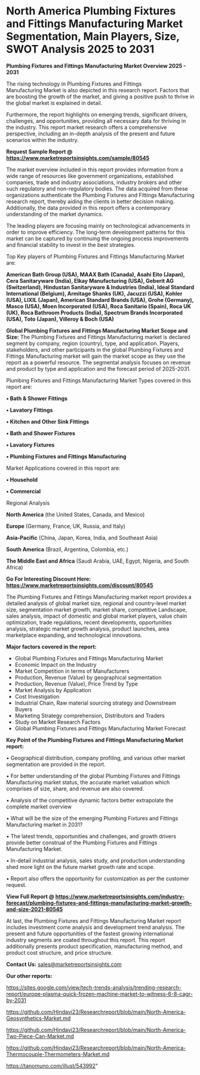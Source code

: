 # North America Plumbing Fixtures and Fittings Manufacturing Market Segmentation, Main Players, Size, SWOT Analysis 2025 to 2031

<Strong> Plumbing Fixtures and Fittings Manufacturing Market Overview 2025 - 2031</strong>

The rising technology in Plumbing Fixtures and Fittings Manufacturing Market is also depicted in this research report. Factors that are boosting the growth of the market, and giving a positive push to thrive in the global market is explained in detail.

Furthermore, the report highlights on emerging trends, significant drivers, challenges, and opportunities, providing all necessary data for thriving in the industry. This report market research offers a comprehensive perspective, including an in-depth analysis of the present and future scenarios within the industry.

<strong>Request Sample Report @ <a href=https://www.marketreportsinsights.com/sample/80545>https://www.marketreportsinsights.com/sample/80545</a></strong>

The market overview included in this report provides information from a wide range of resources like government organizations, established companies, trade and industry associations, industry brokers and other such regulatory and non-regulatory bodies. The data acquired from these organizations authenticate the Plumbing Fixtures and Fittings Manufacturing research report, thereby aiding the clients in better decision making. Additionally, the data provided in this report offers a contemporary understanding of the market dynamics.

The leading players are focusing mainly on technological advancements in order to improve efficiency. The long-term development patterns for this market can be captured by continuing the ongoing process improvements and financial stability to invest in the best strategies.

Top Key players of Plumbing Fixtures and Fittings Manufacturing Market are:

<strong>American Bath Group (USA), MAAX Bath (Canada), Asahi Eito (Japan), Cera Sanitaryware (India), Elkay Manufacturing (USA), Geberit AG (Switzerland), Hindustan Sanitaryware & Industries (India), Ideal Standard International (Belgium), Armitage Shanks (UK), Jacuzzi (USA), Kohler (USA), LIXIL (Japan), American Standard Brands (USA), Grohe (Germany), Masco (USA), Moen Incorporated (USA), Roca Sanitario (Spain), Roca UK (UK), Roca Bathroom Products (India), Spectrum Brands Incorporated (USA), Toto (Japan), Villeroy & Boch (USA)</strong>

<strong><b>Global Plumbing Fixtures and Fittings Manufacturing Market Scope and Size:</b></strong>
The Plumbing Fixtures and Fittings Manufacturing market is declared segment by company, region (country), type, and application. Players, stakeholders, and other participants in the global Plumbing Fixtures and Fittings Manufacturing market will gain the market scope as they use the report as a powerful resource. The segmental analysis focuses on revenue and product by type and application and the forecast period of 2025-2031.

Plumbing Fixtures and Fittings Manufacturing Market Types covered in this report are:

<strong>• Bath & Shower Fittings

• Lavatory Fittings

• Kitchen and Other Sink Fittings

• Bath and Shower Fixtures

• Lavatory Fixtures

• Plumbing Fixtures and Fittings Manufacturing</strong>

Market Applications covered in this report are:

<strong>• Household

• Commercial</strong> 

Regional Analysis

<strong>North America</strong> (the United States, Canada, and Mexico)

<strong>Europe</strong> (Germany, France, UK, Russia, and Italy)

<strong>Asia-Pacific</strong> (China, Japan, Korea, India, and Southeast Asia)

<strong>South America</strong> (Brazil, Argentina, Colombia, etc.)

<strong>The Middle East and Africa</strong> (Saudi Arabia, UAE, Egypt, Nigeria, and South Africa)

<strong>Go For Interesting Discount Here: <a href=https://www.marketreportsinsights.com/discount/80545>https://www.marketreportsinsights.com/discount/80545</a></strong>

The Plumbing Fixtures and Fittings Manufacturing market report provides a detailed analysis of global market size, regional and country-level market size, segmentation market growth, market share, competitive Landscape, sales analysis, impact of domestic and global market players, value chain optimization, trade regulations, recent developments, opportunities analysis, strategic market growth analysis, product launches, area marketplace expanding, and technological innovations.

<strong><b>Major factors covered in the report:</b></strong>
<ul>
  <li>Global Plumbing Fixtures and Fittings Manufacturing Market </li>
  <li>Economic Impact on the Industry</li>
  <li>Market Competition in terms of Manufacturers</li>
  <li>Production, Revenue (Value) by geographical segmentation</li>
  <li>Production, Revenue (Value), Price Trend by Type</li>
  <li>Market Analysis by Application</li>
  <li>Cost Investigation</li>
  <li>Industrial Chain, Raw material sourcing strategy and Downstream Buyers</li>
  <li>Marketing Strategy comprehension, Distributors and Traders</li>
  <li>Study on Market Research Factors</li>
  <li>Global Plumbing Fixtures and Fittings Manufacturing Market Forecast</li>
</ul>

<strong><b>Key Point of the Plumbing Fixtures and Fittings Manufacturing Market report:</b></strong>

• Geographical distribution, company profiling, and various other market segmentation are provided in the report.

• For better understanding of the global Plumbing Fixtures and Fittings Manufacturing market status, the accurate market valuation which comprises of size, share, and revenue are also covered.

• Analysis of the competitive dynamic factors better extrapolate the complete market overview

• What will be the size of the emerging Plumbing Fixtures and Fittings Manufacturing market in 2031?

• The latest trends, opportunities and challenges, and growth drivers provide better construal of the Plumbing Fixtures and Fittings Manufacturing Market.

• In-detail industrial analysis, sales study, and production understanding shed more light on the future market growth rate and scope.

• Report also offers the opportunity for customization as per the customer request.

<strong><b>View Full Report @ <a href=https://www.marketreportsinsights.com/industry-forecast/plumbing-fixtures-and-fittings-manufacturing-market-growth-and-size-2021-80545>https://www.marketreportsinsights.com/industry-forecast/plumbing-fixtures-and-fittings-manufacturing-market-growth-and-size-2021-80545</a></b></strong>


At last, the Plumbing Fixtures and Fittings Manufacturing Market report includes investment come analysis and development trend analysis. The present and future opportunities of the fastest growing international industry segments are coated throughout this report. This report additionally presents product specification, manufacturing method, and product cost structure, and price structure.

<strong>Contact Us:</strong>
sales@marketreportsinsights.com

<strong>Our other reports:</strong>

<a href=https://sites.google.com/view/tech-trends-analysis/trending-research-report/europe-plasma-quick-frozen-machine-market-to-witness-6-8-cagr-by-2031>https://sites.google.com/view/tech-trends-analysis/trending-research-report/europe-plasma-quick-frozen-machine-market-to-witness-6-8-cagr-by-2031</a>

<a href=https://github.com/Hindavi23/Researchreport/blob/main/North-America-Geosynthetics-Market.md>https://github.com/Hindavi23/Researchreport/blob/main/North-America-Geosynthetics-Market.md</a>

<a href=https://github.com/Hindavi23/Researchreport/blob/main/North-America-Two-Piece-Can-Market.md>https://github.com/Hindavi23/Researchreport/blob/main/North-America-Two-Piece-Can-Market.md</a>

<a href=https://github.com/Hindavi23/Researchreport/blob/main/North-America-Thermocouple-Thermometers-Market.md>https://github.com/Hindavi23/Researchreport/blob/main/North-America-Thermocouple-Thermometers-Market.md</a>

<a href=https://tanomuno.com/illust/543992>https://tanomuno.com/illust/543992</a>"
